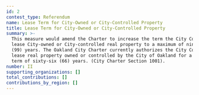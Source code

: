 ```yaml
---
id: 2
contest_type: Referendum
name: Lease Term for City-Owned or City-Controlled Property
title: Lease Term for City-Owned or City-Controlled Property
summary: >-
  This measure would amend the Charter to increase the term the City Council can
  lease City-owned or City-controlled real property to a maximum of ninety-nine
  (99) years. The Oakland City Charter currently authorizes the City Council to
  lease real property owned or controlled by the City of Oakland for a maximum
  term of sixty-six (66) years. (City Charter Section 1001).
number: II
supporting_organizations: []
total_contributions: []
contributions_by_region: []
---
```


